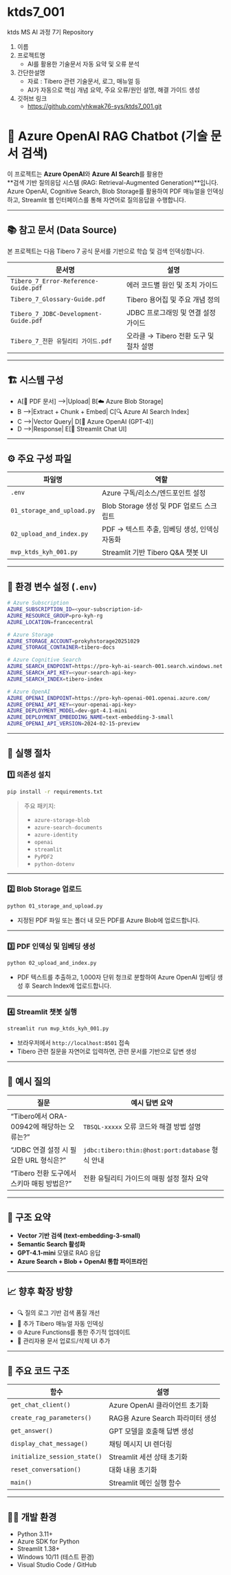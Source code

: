 # ktds7_001
ktds MS AI 과정 7기 Repository


1. 이름
2. 프로젝트명
   - AI를 활용한 기술문서 자동 요약 및 오류 분석
3. 간단한설명
   - 자료 : Tibero 관련 기술문서, 로그, 매뉴얼 등
   - AI가 자동으로 핵심 개념 요약, 주요 오류/원인 설명, 해결 가이드 생성
4. 깃허브 링크
   - https://github.com/yhkwak76-sys/ktds7_001.git


# 🤖 Azure OpenAI RAG Chatbot (기술 문서 검색)

이 프로젝트는 **Azure OpenAI**와 **Azure AI Search**를 활용한  
**검색 기반 질의응답 시스템 (RAG: Retrieval-Augmented Generation)**입니다.  
Azure OpenAI, Cognitive Search, Blob Storage를 활용하여 PDF 매뉴얼을 인덱싱하고, Streamlit 웹 인터페이스를 통해 자연어로 질의응답을 수행합니다.

---

## 📚 참고 문서 (Data Source)

본 프로젝트는 다음 Tibero 7 공식 문서를 기반으로 학습 및 검색 인덱싱합니다.

| 문서명 | 설명 |
|--------|------|
| `Tibero_7_Error-Reference-Guide.pdf` | 에러 코드별 원인 및 조치 가이드 |
| `Tibero_7_Glossary-Guide.pdf` | Tibero 용어집 및 주요 개념 정의 |
| `Tibero_7_JDBC-Development-Guide.pdf` | JDBC 프로그래밍 및 연결 설정 가이드 |
| `Tibero_7_전환 유틸리티 가이드.pdf` | 오라클 → Tibero 전환 도구 및 절차 설명 |

---

## 🏗️ 시스템 구성
- A[📄 PDF 문서] -->|Upload| B[☁️ Azure Blob Storage]
- B -->|Extract + Chunk + Embed| C[🔍 Azure AI Search Index]
- C -->|Vector Query| D[🤖 Azure OpenAI (GPT-4)]
- D -->|Response| E[💬 Streamlit Chat UI]


---

## ⚙️ 주요 구성 파일

| 파일명 | 역할 |
|--------|------|
| `.env` | Azure 구독/리소스/엔드포인트 설정 |
| `01_storage_and_upload.py` | Blob Storage 생성 및 PDF 업로드 스크립트 |
| `02_upload_and_index.py` | PDF → 텍스트 추출, 임베딩 생성, 인덱싱 자동화 |
| `mvp_ktds_kyh_001.py` | Streamlit 기반 Tibero Q&A 챗봇 UI |

---

## 🧩 환경 변수 설정 (`.env`)

```bash
# Azure Subscription
AZURE_SUBSCRIPTION_ID=<your-subscription-id>
AZURE_RESOURCE_GROUP=pro-kyh-rg
AZURE_LOCATION=francecentral

# Azure Storage
AZURE_STORAGE_ACCOUNT=prokyhstorage20251029
AZURE_STORAGE_CONTAINER=tibero-docs

# Azure Cognitive Search
AZURE_SEARCH_ENDPOINT=https://pro-kyh-ai-search-001.search.windows.net
AZURE_SEARCH_API_KEY=<your-search-api-key>
AZURE_SEARCH_INDEX=tibero-index

# Azure OpenAI
AZURE_OPENAI_ENDPOINT=https://pro-kyh-openai-001.openai.azure.com/
AZURE_OPENAI_API_KEY=<your-openai-api-key>
AZURE_DEPLOYMENT_MODEL=dev-gpt-4.1-mini
AZURE_DEPLOYMENT_EMBEDDING_NAME=text-embedding-3-small
AZURE_OPENAI_API_VERSION=2024-02-15-preview
```

---

## 🚀 실행 절차

### 1️⃣ 의존성 설치

```bash
pip install -r requirements.txt
```

> 주요 패키지:
> - `azure-storage-blob`
> - `azure-search-documents`
> - `azure-identity`
> - `openai`
> - `streamlit`
> - `PyPDF2`
> - `python-dotenv`

---

### 2️⃣ Blob Storage 업로드

```bash
python 01_storage_and_upload.py
```
- 지정된 PDF 파일 또는 폴더 내 모든 PDF를 Azure Blob에 업로드합니다.

---

### 3️⃣ PDF 인덱싱 및 임베딩 생성

```bash
python 02_upload_and_index.py
```
- PDF 텍스트를 추출하고, 1,000자 단위 청크로 분할하여 Azure OpenAI 임베딩 생성 후 Search Index에 업로드합니다.

---

### 4️⃣ Streamlit 챗봇 실행

```bash
streamlit run mvp_ktds_kyh_001.py
```
- 브라우저에서 `http://localhost:8501` 접속  
- Tibero 관련 질문을 자연어로 입력하면, 관련 문서를 기반으로 답변 생성

---

## 💬 예시 질의

| 질문 | 예시 답변 요약 |
|------|----------------|
| “Tibero에서 ORA-00942에 해당하는 오류는?” | `TBSQL-xxxxx` 오류 코드와 해결 방법 설명 |
| “JDBC 연결 설정 시 필요한 URL 형식은?” | `jdbc:tibero:thin:@host:port:database` 형식 안내 |
| “Tibero 전환 도구에서 스키마 매핑 방법은?” | 전환 유틸리티 가이드의 매핑 설정 절차 요약 |

---

## 🧠 구조 요약

- **Vector 기반 검색 (text-embedding-3-small)**
- **Semantic Search 활성화**
- **GPT-4.1-mini** 모델로 RAG 응답
- **Azure Search + Blob + OpenAI 통합 파이프라인**

---

## 📈 향후 확장 방향

- 🔍 질의 로그 기반 검색 품질 개선
- 🧩 추가 Tibero 매뉴얼 자동 인덱싱
- 🌐 Azure Functions를 통한 주기적 업데이트
- 💬 관리자용 문서 업로드/삭제 UI 추가

---

## 🧱 주요 코드 구조

| 함수 | 설명 |
|------|------|
| `get_chat_client()` | Azure OpenAI 클라이언트 초기화 |
| `create_rag_parameters()` | RAG용 Azure Search 파라미터 생성 |
| `get_answer()` | GPT 모델을 호출해 답변 생성 |
| `display_chat_message()` | 채팅 메시지 UI 렌더링 |
| `initialize_session_state()` | Streamlit 세션 상태 초기화 |
| `reset_conversation()` | 대화 내용 초기화 |
| `main()` | Streamlit 메인 실행 함수 |

---

## 👨‍💻 개발 환경

- Python 3.11+
- Azure SDK for Python
- Streamlit 1.38+
- Windows 10/11 (테스트 환경)
- Visual Studio Code / GitHub

